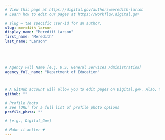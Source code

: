 ```yaml
---
# View this page at https://digital.gov/authors/meredith-larson
# Learn how to edit our pages at https://workflow.digital.gov

# slug — the specific user-id for an author.
slug: meredith-larson
display_name: "Meredith Larson"
first_name: "Meredith"
last_name: "Larson"





# Agency Full Name [e.g. U.S. General Services Administration]
agency_full_name: "Department of Education"



# A GitHub account will allow you to edit pages on Digital.gov. Also, the image used in your GitHub account can be used to populate your digital.gov profile photo. Learn more about getting a Github account at [URL]
github: ""

# Profile Photo
# See [URL] for a full list of profile photo options
profile_photo: ""

# [e.g., Digital_Gov]

# Make it better ♥
---
```

